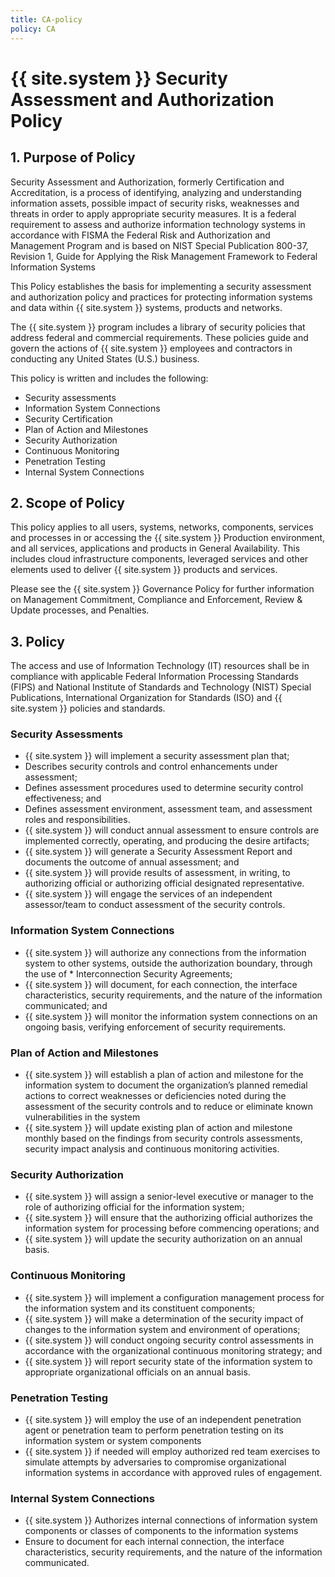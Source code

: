 ```yaml
---
title: CA-policy
policy: CA
---
```

# {{ site.system }} Security Assessment and Authorization Policy

## 1. Purpose of Policy
Security Assessment and Authorization, formerly Certification and Accreditation, is a process of identifying, analyzing and understanding information assets, possible impact of security risks, weaknesses and threats in order to apply appropriate security measures. It is a federal requirement to assess and authorize information technology systems in accordance with FISMA the Federal Risk and Authorization and Management Program and is based on NIST Special Publication 800-37, Revision 1, Guide for Applying the Risk Management Framework to Federal Information Systems

This Policy establishes the basis for implementing a security assessment and authorization policy and practices for protecting information systems and data within {{ site.system }} systems, products and networks.

The {{ site.system }} program includes a library of security policies that address federal and commercial requirements. These policies guide and govern the actions of {{ site.system }} employees and contractors in conducting any United States (U.S.) business.

This policy is written and includes the following:
* Security assessments
* Information System Connections
* Security Certification
* Plan of Action and Milestones
* Security Authorization
* Continuous Monitoring
* Penetration Testing
* Internal System Connections

## 2. Scope of Policy
This policy applies to all users, systems, networks, components, services and processes in or accessing the {{ site.system }} Production environment, and all services, applications and products in General Availability.  This includes cloud infrastructure components, leveraged services and other elements used to deliver {{ site.system }} products and services.

Please see the {{ site.system }} Governance Policy for further information on Management Commitment, Compliance and Enforcement, Review & Update processes, and Penalties.

## 3. Policy
The access and use of Information Technology (IT) resources shall be in compliance with applicable Federal Information Processing Standards (FIPS) and National Institute of Standards and Technology (NIST) Special Publications, International Organization for Standards (ISO) and {{ site.system }} policies and standards.

### Security Assessments
* {{ site.system }} will implement a security assessment plan that;
 * Describes security controls and control enhancements under assessment;
 * Defines assessment procedures used to determine security control effectiveness; and
 * Defines assessment environment, assessment team, and assessment roles and responsibilities.
* {{ site.system }} will conduct annual assessment to ensure controls are implemented correctly, operating, and producing the desire artifacts;
* {{ site.system }} will generate a Security Assessment Report and documents the outcome of annual assessment; and
* {{ site.system }} will provide results of assessment, in writing, to authorizing official or authorizing official designated representative.
* {{ site.system }} will engage the services of an independent assessor/team to conduct assessment of the security controls.

### Information System Connections
* {{ site.system }} will authorize any connections from the information system to other systems, outside the authorization boundary, through the use of * Interconnection Security Agreements;
* {{ site.system }} will document, for each connection, the interface characteristics, security requirements, and the nature of the information communicated; and
* {{ site.system }} will monitor the information system connections on an ongoing basis, verifying enforcement of security requirements.

### Plan of Action and Milestones
* {{ site.system }} will establish a plan of action and milestone for the information system to document the organization’s planned remedial actions to correct weaknesses or deficiencies noted during the assessment of the security controls and to reduce or eliminate known vulnerabilities in the system
* {{ site.system }} will update existing plan of action and milestone monthly based on the findings from security controls assessments, security impact analysis and continuous monitoring activities.

### Security Authorization
* {{ site.system }} will assign a senior-level executive or manager to the role of authorizing official for the information system;
* {{ site.system }} will ensure that the authorizing official authorizes the information system for processing before commencing operations; and
* {{ site.system }} will update the security authorization on an annual basis.

### Continuous Monitoring
* {{ site.system }} will implement a configuration management process for the information system and its constituent components;
* {{ site.system }} will make a determination of the security impact of changes to the information system and environment of operations;
* {{ site.system }} will conduct ongoing security control assessments in accordance with the organizational continuous monitoring strategy; and
* {{ site.system }} will report security state of the information system to appropriate organizational officials on an annual basis.

### Penetration Testing
* {{ site.system }} will employ the use of an independent penetration agent or penetration team to perform penetration testing on its information system or system components
* {{ site.system }} if needed will employ authorized red team exercises to simulate attempts by adversaries to compromise organizational information systems in accordance with approved rules of engagement.

### Internal System Connections
* {{ site.system }} Authorizes internal connections of information system components or classes of components to the information systems
* Ensure to document for each internal connection, the interface characteristics, security requirements, and the nature of the information communicated.
